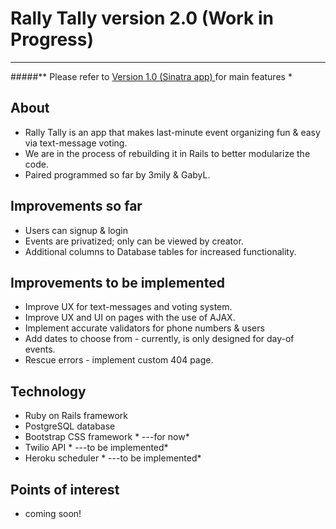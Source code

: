 # Rally Tally version 2.0 (Work in Progress) 
---
#####** Please refer to [Version 1.0 (Sinatra app) ](https://github.com/GabyL/Rally-Tally-Version-1)for main features *
## About
- Rally Tally is an app that makes last-minute event organizing fun & easy via text-message voting.
- We are in the process of rebuilding it in Rails to better modularize the code.
- Paired programmed so far by 3mily & GabyL.

## Improvements so far
- Users can signup & login
- Events are privatized; only can be viewed by creator.
- Additional columns to Database tables for increased functionality.

## Improvements to be implemented
- Improve UX for text-messages and voting system.
- Improve UX and UI on pages with the use of AJAX.
- Implement accurate validators for phone numbers & users
- Add dates to choose from - currently, is only designed for day-of events.
- Rescue errors - implement custom 404 page.

## Technology
- Ruby on Rails framework
- PostgreSQL database
- Bootstrap CSS framework * ---for now*
- Twilio API * ---to be implemented*
- Heroku scheduler * ---to be implemented*

## Points of interest
- coming soon!